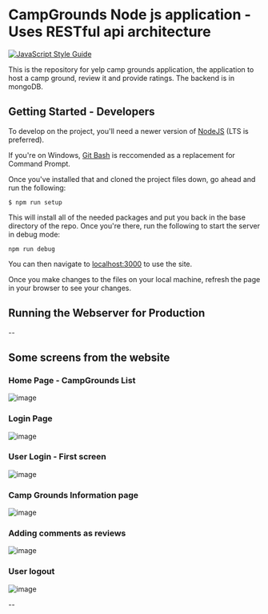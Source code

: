 # CampGrounds Node js application - Uses RESTful api architecture

[![JavaScript Style Guide](https://img.shields.io/badge/code_style-standard-brightgreen.svg)](https://standardjs.com)

This is the repository for yelp camp grounds  application, the application to host a camp ground, review it and provide ratings. The backend is in mongoDB.

## Getting Started - Developers

To develop on the project, you'll need a newer version of [NodeJS](https://nodejs.org/en/) (LTS is preferred).

If you're on Windows, [Git Bash](https://git-scm.com/downloads) is reccomended as a replacement for Command Prompt.

Once you've installed that and cloned the project files down, go ahead and run the following:
```
$ npm run setup
```

This will install all of the needed packages and put you back in the base directory of the repo. Once you're there, run the following to start the server in debug mode:
```
npm run debug
``` 
You can then navigate to [localhost:3000](localhost:3000) to use the site.

Once you make changes to the files on your local machine, refresh the page in your browser
to see your changes. 

## Running the Webserver for Production

--

## Some screens from the website

### Home Page - CampGrounds List

![image](https://user-images.githubusercontent.com/27147281/38183866-484efbc6-3609-11e8-8ea9-99cd848ebcc1.png) 

### Login Page

![image](https://user-images.githubusercontent.com/27147281/38183917-9e930234-3609-11e8-81af-86210bd920aa.png)

### User Login - First screen

![image](https://user-images.githubusercontent.com/27147281/38183930-ba827b6e-3609-11e8-8cea-fb84bc981c6c.png)

### Camp Grounds Information page

![image](https://user-images.githubusercontent.com/27147281/38183946-da2dd2e2-3609-11e8-9014-8ac28eee90ca.png)

### Adding comments as reviews

![image](https://user-images.githubusercontent.com/27147281/38183972-f1f8cc24-3609-11e8-87ab-466caf30f07b.png)

### User logout

![image](https://user-images.githubusercontent.com/27147281/38184005-373c060c-360a-11e8-9bca-83fb26db7979.png)

--
